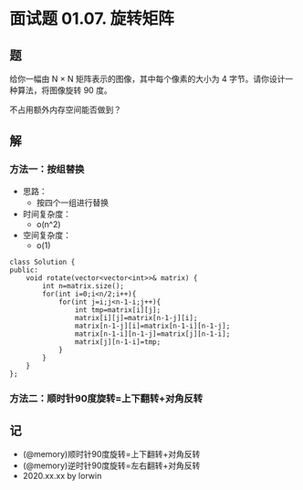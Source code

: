 # 面试题 01.07. 旋转矩阵

## 题

给你一幅由 N × N 矩阵表示的图像，其中每个像素的大小为 4 字节。请你设计一种算法，将图像旋转 90 度。

不占用额外内存空间能否做到？

## 解

### 方法一：按组替换
- 思路：
  - 按四个一组进行替换
- 时间复杂度：
  - o(n^2)
- 空间复杂度：
  - o(1)
```
class Solution {
public:
    void rotate(vector<vector<int>>& matrix) {
        int n=matrix.size();
        for(int i=0;i<n/2;i++){
            for(int j=i;j<n-1-i;j++){
                int tmp=matrix[i][j];
                matrix[i][j]=matrix[n-1-j][i];
                matrix[n-1-j][i]=matrix[n-1-i][n-1-j];
                matrix[n-1-i][n-1-j]=matrix[j][n-1-i];
                matrix[j][n-1-i]=tmp;
            }
        }
    }
};
```

### 方法二：顺时针90度旋转=上下翻转+对角反转

## 记

- (@memory)顺时针90度旋转=上下翻转+对角反转
- (@memory)逆时针90度旋转=左右翻转+对角反转
- 2020.xx.xx by lorwin